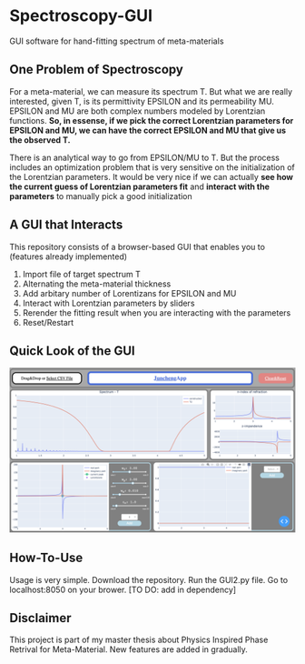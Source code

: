 # Spectroscopy-GUI
GUI software for hand-fitting spectrum of meta-materials

## One Problem of Spectroscopy
For a meta-material, we can measure its spectrum T. But what we are really interested, given T, is its permittivity EPSILON and its permeability MU. 
EPSILON and MU are both complex numbers modeled by Lorentzian functions. **So, in essense, if we pick the correct Lorentzian parameters for EPSILON and MU, 
we can have the correct EPSILON and MU that give us the observed T.**

There is an analytical way to go from EPSILON/MU to T. But the process includes an optimization problem that is very sensitive on the initialization
of the Lorentzian parameters. It would be very nice if we can actually **see how the current guess of Lorentzian parameters fit** and **interact with the parameters**
to manually pick a good initialization

## A GUI that Interacts
This repository consists of a browser-based GUI that enables you to (features already implemented)
1. Import file of target spectrum T
2. Alternating the meta-material thickness
3. Add arbitary number of Lorentizans for EPSILON and MU
4. Interact with Lorentzian parameters by sliders 
5. Rerender the fitting result when you are interacting with the parameters
6. Reset/Restart

## Quick Look of the GUI 
![](Example.png)
## How-To-Use
Usage is very simple. Download the repository. Run the GUI2.py file. Go to localhost:8050 on your brower.
[TO DO: add in dependency]

## Disclaimer
This project is part of my master thesis about Physics Inspired Phase Retrival for Meta-Material.
New features are added in gradually.
